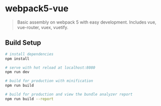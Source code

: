 # webpack5-vue

> Basic assembly on webpack 5 with easy development.
> Includes vue, vue-router, vuex, vuetify.

## Build Setup

``` bash
# install dependencies
npm install

# serve with hot reload at localhost:8080
npm run dev

# build for production with minification
npm run build

# build for production and view the bundle analyzer report
npm run build --report
```
